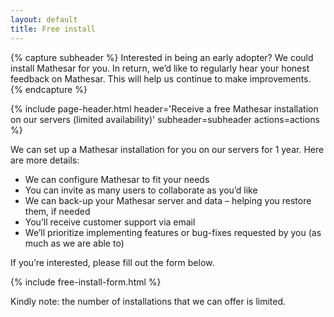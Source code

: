 ```yaml
---
layout: default
title: Free install
---
```


{% capture subheader %}
Interested in being an early adopter? We could install Mathesar for you.
In return, we’d like to regularly hear your honest feedback on Mathesar. This will help us continue to make improvements.
{% endcapture %}

{% include page-header.html header='Receive a free Mathesar installation on our servers (limited availability)' subheader=subheader actions=actions %}

We can set up a Mathesar installation for you on our servers for 1 year. Here are more details:

- We can configure Mathesar to fit your needs
- You can invite as many users to collaborate as you’d like
- We can back-up your Mathesar server and data – helping you restore them, if needed
- You’ll receive customer support via email
- We’ll prioritize implementing features or bug-fixes requested by you  (as much as we are able to)

If you’re interested, please fill out the form below.

{% include free-install-form.html %}

Kindly note: the number of installations that we can offer is limited.
